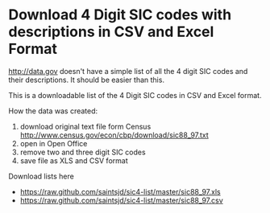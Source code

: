 Download 4 Digit SIC codes with descriptions in CSV and Excel Format
=========

http://data.gov doesn't have a simple list of all the 4 digit SIC codes and their descriptions. It should be easier than this.

This is a downloadable list of the 4 Digit SIC codes in CSV and Excel format.

How the data was created:

1. download original text file form Census http://www.census.gov/econ/cbp/download/sic88_97.txt
1. open in Open Office
1. remove two and three digit SIC codes
1. save file as XLS and CSV format

Download lists here

* https://raw.github.com/saintsjd/sic4-list/master/sic88_97.xls
* https://raw.github.com/saintsjd/sic4-list/master/sic88_97.csv
